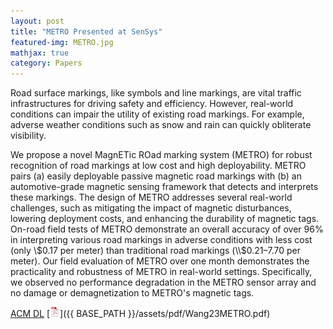 ```yaml
---
layout: post
title: "METRO Presented at SenSys"
featured-img: METRO.jpg
mathjax: true
category: Papers
---
```


Road surface markings, like symbols and line markings, are vital traffic infrastructures for driving safety and efficiency. However, real-world conditions can impair the utility of existing road markings. For example, adverse weather conditions such as snow and rain can quickly obliterate visibility.

We propose a novel MagnETic ROad marking system (METRO) for robust recognition of road markings at low cost and high deployability. METRO pairs (a) easily deployable passive magnetic road markings with (b) an automotive-grade magnetic sensing framework that detects and interprets these markings. The design of METRO addresses several real-world challenges, such as mitigating the impact of magnetic disturbances, lowering deployment costs, and enhancing the durability of magnetic tags. On-road field tests of METRO demonstrate an overall accuracy of over 96% in interpreting various road markings in adverse conditions with less cost (only \\$0.17 per meter) than traditional road markings (\\$0.21–7.70 per meter). Our field evaluation of METRO over one month demonstrates the practicality and robustness of METRO in real-world settings. Specifically, we observed no performance degradation in the METRO sensor array and no damage or demagnetization to METRO's magnetic tags.

[ACM DL](https://doi.org/10.1145/3625687.3625809) [![pdf](/assets/icons16/pdf-icon.png)]({{ BASE_PATH }}/assets/pdf/Wang23METRO.pdf)